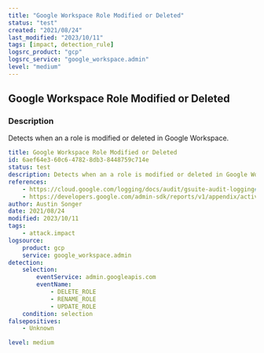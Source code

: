 ```yaml
---
title: "Google Workspace Role Modified or Deleted"
status: "test"
created: "2021/08/24"
last_modified: "2023/10/11"
tags: [impact, detection_rule]
logsrc_product: "gcp"
logsrc_service: "google_workspace.admin"
level: "medium"
---
```


## Google Workspace Role Modified or Deleted

### Description

Detects when an a role is modified or deleted in Google Workspace.

```yml
title: Google Workspace Role Modified or Deleted
id: 6aef64e3-60c6-4782-8db3-8448759c714e
status: test
description: Detects when an a role is modified or deleted in Google Workspace.
references:
    - https://cloud.google.com/logging/docs/audit/gsuite-audit-logging#3
    - https://developers.google.com/admin-sdk/reports/v1/appendix/activity/admin-delegated-admin-settings
author: Austin Songer
date: 2021/08/24
modified: 2023/10/11
tags:
    - attack.impact
logsource:
    product: gcp
    service: google_workspace.admin
detection:
    selection:
        eventService: admin.googleapis.com
        eventName:
            - DELETE_ROLE
            - RENAME_ROLE
            - UPDATE_ROLE
    condition: selection
falsepositives:
    - Unknown

level: medium

```
